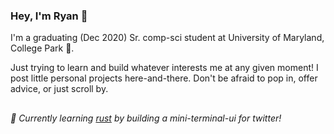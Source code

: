 ### Hey, I'm Ryan 🌴

I'm a graduating (Dec 2020) Sr. comp-sci student at University of Maryland, College Park 🐢.

Just trying to learn and build whatever interests me at any given moment!
I post little personal projects here-and-there. Don't be afraid to pop in, offer advice,
or just scroll by.

##

###### :crab: Currently learning [rust](https://www.rust-lang.org/) by building a mini-terminal-ui for twitter!
